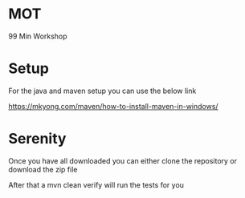 # MOT
 99 Min Workshop

# Setup

For the java and maven setup you can use the below link

https://mkyong.com/maven/how-to-install-maven-in-windows/

# Serenity

Once you have all downloaded you can either clone the repository or download the zip file

After that a mvn clean verify will run the tests for you
